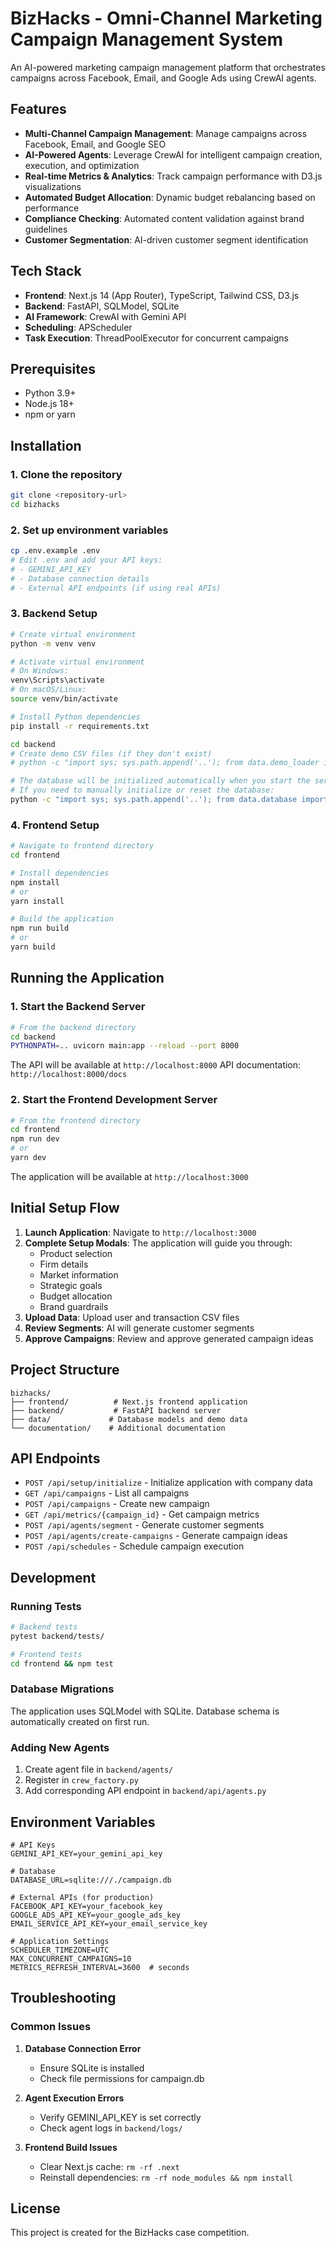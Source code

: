 # BizHacks - Omni-Channel Marketing Campaign Management System

An AI-powered marketing campaign management platform that orchestrates campaigns across Facebook, Email, and Google Ads using CrewAI agents.

## Features

- **Multi-Channel Campaign Management**: Manage campaigns across Facebook, Email, and Google SEO
- **AI-Powered Agents**: Leverage CrewAI for intelligent campaign creation, execution, and optimization
- **Real-time Metrics & Analytics**: Track campaign performance with D3.js visualizations
- **Automated Budget Allocation**: Dynamic budget rebalancing based on performance
- **Compliance Checking**: Automated content validation against brand guidelines
- **Customer Segmentation**: AI-driven customer segment identification

## Tech Stack

- **Frontend**: Next.js 14 (App Router), TypeScript, Tailwind CSS, D3.js
- **Backend**: FastAPI, SQLModel, SQLite
- **AI Framework**: CrewAI with Gemini API
- **Scheduling**: APScheduler
- **Task Execution**: ThreadPoolExecutor for concurrent campaigns

## Prerequisites

- Python 3.9+
- Node.js 18+
- npm or yarn

## Installation

### 1. Clone the repository
```bash
git clone <repository-url>
cd bizhacks
```

### 2. Set up environment variables
```bash
cp .env.example .env
# Edit .env and add your API keys:
# - GEMINI_API_KEY
# - Database connection details
# - External API endpoints (if using real APIs)
```

### 3. Backend Setup

```bash
# Create virtual environment
python -m venv venv

# Activate virtual environment
# On Windows:
venv\Scripts\activate
# On macOS/Linux:
source venv/bin/activate

# Install Python dependencies
pip install -r requirements.txt

cd backend
# Create demo CSV files (if they don't exist)
# python -c "import sys; sys.path.append('..'); from data.demo_loader import create_demo_files; create_demo_files()"

# The database will be initialized automatically when you start the server
# If you need to manually initialize or reset the database:
python -c "import sys; sys.path.append('..'); from data.database import init_db; init_db()"
```

### 4. Frontend Setup

```bash
# Navigate to frontend directory
cd frontend

# Install dependencies
npm install
# or
yarn install

# Build the application
npm run build
# or
yarn build
```

## Running the Application

### 1. Start the Backend Server

```bash
# From the backend directory
cd backend
PYTHONPATH=.. uvicorn main:app --reload --port 8000
```

The API will be available at `http://localhost:8000`
API documentation: `http://localhost:8000/docs`

### 2. Start the Frontend Development Server

```bash
# From the frontend directory
cd frontend
npm run dev
# or
yarn dev
```

The application will be available at `http://localhost:3000`

## Initial Setup Flow

1. **Launch Application**: Navigate to `http://localhost:3000`
2. **Complete Setup Modals**: The application will guide you through:
   - Product selection
   - Firm details
   - Market information
   - Strategic goals
   - Budget allocation
   - Brand guardrails
3. **Upload Data**: Upload user and transaction CSV files
4. **Review Segments**: AI will generate customer segments
5. **Approve Campaigns**: Review and approve generated campaign ideas

## Project Structure

```
bizhacks/
├── frontend/          # Next.js frontend application
├── backend/           # FastAPI backend server
├── data/             # Database models and demo data
└── documentation/    # Additional documentation
```

## API Endpoints

- `POST /api/setup/initialize` - Initialize application with company data
- `GET /api/campaigns` - List all campaigns
- `POST /api/campaigns` - Create new campaign
- `GET /api/metrics/{campaign_id}` - Get campaign metrics
- `POST /api/agents/segment` - Generate customer segments
- `POST /api/agents/create-campaigns` - Generate campaign ideas
- `POST /api/schedules` - Schedule campaign execution

## Development

### Running Tests
```bash
# Backend tests
pytest backend/tests/

# Frontend tests
cd frontend && npm test
```

### Database Migrations
The application uses SQLModel with SQLite. Database schema is automatically created on first run.

### Adding New Agents
1. Create agent file in `backend/agents/`
2. Register in `crew_factory.py`
3. Add corresponding API endpoint in `backend/api/agents.py`

## Environment Variables

```env
# API Keys
GEMINI_API_KEY=your_gemini_api_key

# Database
DATABASE_URL=sqlite:///./campaign.db

# External APIs (for production)
FACEBOOK_API_KEY=your_facebook_key
GOOGLE_ADS_API_KEY=your_google_ads_key
EMAIL_SERVICE_API_KEY=your_email_service_key

# Application Settings
SCHEDULER_TIMEZONE=UTC
MAX_CONCURRENT_CAMPAIGNS=10
METRICS_REFRESH_INTERVAL=3600  # seconds
```

## Troubleshooting

### Common Issues

1. **Database Connection Error**
   - Ensure SQLite is installed
   - Check file permissions for campaign.db

2. **Agent Execution Errors**
   - Verify GEMINI_API_KEY is set correctly
   - Check agent logs in `backend/logs/`

3. **Frontend Build Issues**
   - Clear Next.js cache: `rm -rf .next`
   - Reinstall dependencies: `rm -rf node_modules && npm install`

## License

This project is created for the BizHacks case competition.